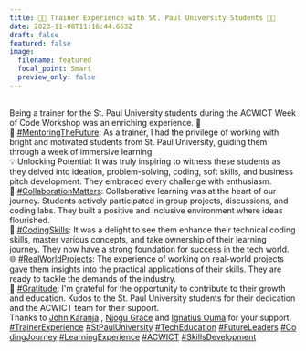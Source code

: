 ```yaml
---
title: 👨‍🏫 Trainer Experience with St. Paul University Students 👩‍🎓
date: 2023-11-08T11:16:44.653Z
draft: false
featured: false
image:
  filename: featured
  focal_point: Smart
  preview_only: false
---
```



\
Being a trainer for the St. Paul University students during the ACWICT Week of Code Workshop was an enriching experience. 🌟\
🎯 [\#MentoringTheFuture](https://www.linkedin.com/feed/hashtag/?keywords=mentoringthefuture&highlightedUpdateUrns=urn%3Ali%3Aactivity%3A7119956907053756416): As a trainer, I had the privilege of working with bright and motivated students from St. Paul University, guiding them through a week of immersive learning.\
💡 Unlocking Potential: It was truly inspiring to witness these students as they delved into ideation, problem-solving, coding, soft skills, and business pitch development. They embraced every challenge with enthusiasm.\
🤝 [\#CollaborationMatters](https://www.linkedin.com/feed/hashtag/?keywords=collaborationmatters&highlightedUpdateUrns=urn%3Ali%3Aactivity%3A7119956907053756416): Collaborative learning was at the heart of our journey. Students actively participated in group projects, discussions, and coding labs. They built a positive and inclusive environment where ideas flourished.\
🚀 [\#CodingSkills](https://www.linkedin.com/feed/hashtag/?keywords=codingskills&highlightedUpdateUrns=urn%3Ali%3Aactivity%3A7119956907053756416): It was a delight to see them enhance their technical coding skills, master various concepts, and take ownership of their learning journey. They now have a strong foundation for success in the tech world.\
🌐 [\#RealWorldProjects](https://www.linkedin.com/feed/hashtag/?keywords=realworldprojects&highlightedUpdateUrns=urn%3Ali%3Aactivity%3A7119956907053756416): The experience of working on real-world projects gave them insights into the practical applications of their skills. They are ready to tackle the demands of the industry.\
🙏 [\#Gratitude](https://www.linkedin.com/feed/hashtag/?keywords=gratitude&highlightedUpdateUrns=urn%3Ali%3Aactivity%3A7119956907053756416): I'm grateful for the opportunity to contribute to their growth and education. Kudos to the St. Paul University students for their dedication and the ACWICT team for their support.\
Thanks to [John Karanja](https://www.linkedin.com/in/ACoAABBdN6wBSpVVQIm3KIpNxAbtCkiy6NgagZ0) , [Njogu Grace](https://www.linkedin.com/in/ACoAABfeTBYBBiiUM142EFxiPnEan5rlpYNlXnQ) and [Ignatius Ouma](https://www.linkedin.com/in/ACoAACqmPawBhzJDHyNIqXv9R0lExolgyGM8Dkc) for your support.\
[\#TrainerExperience](https://www.linkedin.com/feed/hashtag/?keywords=trainerexperience&highlightedUpdateUrns=urn%3Ali%3Aactivity%3A7119956907053756416) [\#StPaulUniversity](https://www.linkedin.com/feed/hashtag/?keywords=stpauluniversity&highlightedUpdateUrns=urn%3Ali%3Aactivity%3A7119956907053756416) [\#TechEducation](https://www.linkedin.com/feed/hashtag/?keywords=techeducation&highlightedUpdateUrns=urn%3Ali%3Aactivity%3A7119956907053756416) [\#FutureLeaders](https://www.linkedin.com/feed/hashtag/?keywords=futureleaders&highlightedUpdateUrns=urn%3Ali%3Aactivity%3A7119956907053756416) [\#CodingJourney](https://www.linkedin.com/feed/hashtag/?keywords=codingjourney&highlightedUpdateUrns=urn%3Ali%3Aactivity%3A7119956907053756416) [\#LearningExperience](https://www.linkedin.com/feed/hashtag/?keywords=learningexperience&highlightedUpdateUrns=urn%3Ali%3Aactivity%3A7119956907053756416) [\#ACWICT](https://www.linkedin.com/feed/hashtag/?keywords=acwict&highlightedUpdateUrns=urn%3Ali%3Aactivity%3A7119956907053756416) [\#SkillsDevelopment](https://www.linkedin.com/feed/hashtag/?keywords=skillsdevelopment&highlightedUpdateUrns=urn%3Ali%3Aactivity%3A7119956907053756416)

<!--EndFragment-->